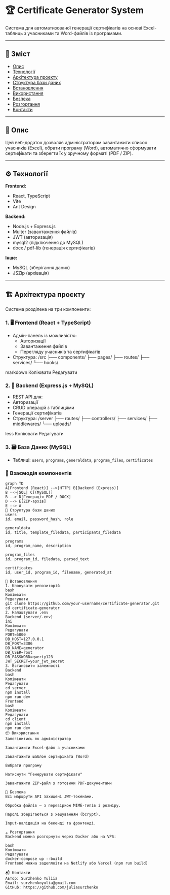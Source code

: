 # 🏆 Certificate Generator System

Система для автоматизованої генерації сертифікатів на основі Excel-таблиць з учасниками та Word-файлів із програмами.

---

## 🔗 Зміст

- [Опис](#опис)
- [Технології](#технології)
- [Архітектура проєкту](#архітектура-проєкту)
- [Структура бази даних](#структура-бази-даних)
- [Встановлення](#встановлення)
- [Використання](#використання)
- [Безпека](#безпека)
- [Розгортання](#розгортання)
- [Контакти](#контакти)

---

## 📄 Опис

Цей веб-додаток дозволяє адміністраторам завантажити список учасників (Excel), обрати програму (Word), автоматично сформувати сертифікати та зберегти їх у зручному форматі (PDF / ZIP).

---

## ⚙️ Технології

**Frontend:**
- React, TypeScript
- Vite
- Ant Design

**Backend:**
- Node.js + Express.js
- Multer (завантаження файлів)
- JWT (авторизація)
- mysql2 (підключення до MySQL)
- docx / pdf-lib (генерація сертифікатів)

**Інше:**
- MySQL (зберігання даних)
- JSZip (архівація)

---

## 🏗 Архітектура проєкту

Система розділена на три компоненти:

### 1. 🖥️ Frontend (React + TypeScript)
- Адмін-панель із можливістю:
  - Авторизації
  - Завантаження файлів
  - Перегляду учасників та сертифікатів
- Структура:
/src
├── components/
├── pages/
├── routes/
├── services/
└── hooks/

markdown
Копіювати
Редагувати

### 2. 🔧 Backend (Express.js + MySQL)
- REST API для:
- Авторизації
- CRUD операцій з таблицями
- Генерації сертифікатів
- Структура:
/server
├── routes/
├── controllers/
├── services/
├── middlewares/
└── uploads/

less
Копіювати
Редагувати

### 3. 🗃️ База Даних (MySQL)
- Таблиці: `users`, `programs`, `generaldata`, `program_files`, `certificates`

### 🔄 Взаємодія компонентів

```mermaid
graph TD
A[Frontend (React)] -->|HTTP| B[Backend (Express)]
B -->|SQL| C[(MySQL)]
B --> D[Генерація PDF / DOCX]
D --> E[ZIP-архів]
E --> A
🧱 Структура бази даних
users
id, email, password_hash, role

generaldata
id, title, template_filedata, participants_filedata

programs
id, program_name, description

program_files
id, program_id, filedata, parsed_text

certificates
id, user_id, program_id, filename, generated_at

🚀 Встановлення
1. Клонувати репозиторій
bash
Копіювати
Редагувати
git clone https://github.com/your-username/certificate-generator.git
cd certificate-generator
2. Налаштувати .env
Backend (server/.env)
ini
Копіювати
Редагувати
PORT=5000
DB_HOST=127.0.0.1
DB_PORT=3306
DB_NAME=generator
DB_USER=root
DB_PASSWORD=qwerty123
JWT_SECRET=your_jwt_secret
3. Встановити залежності
Backend
bash
Копіювати
Редагувати
cd server
npm install
npm run dev
Frontend
bash
Копіювати
Редагувати
cd client
npm install
npm run dev
📦 Використання
Залогінитись як адміністратор

Завантажити Excel-файл з учасниками

Завантажити шаблон сертифіката (Word)

Вибрати програму

Натиснути "Генерувати сертифікати"

Завантажити ZIP-файл з готовими PDF-документами

🔐 Безпека
Всі маршрути API захищені JWT-токенами.

Обробка файлів — з перевіркою MIME-типів і розміру.

Паролі зберігаються з хешуванням (bcrypt).

Input-валідація на бекенді та фронтенді.

☁️ Розгортання
Backend можна розгорнути через Docker або на VPS:

bash
Копіювати
Редагувати
docker-compose up --build
Frontend можна задеплоїти на Netlify або Vercel (npm run build)

📬 Контакти
Автор: Surzhenko Yuliia
Email: surzhenkoyulia@gmail.com
GitHub: https://github.com/juliasurzhenko

